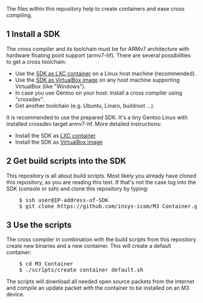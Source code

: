 The files within this repository help to create containers and ease cross compiling.


1 Install a SDK
---
The cross compiler and its toolchain must be for ARMv7 architecture with hardware floating point support (armv7-hf).
There are several possibilities to get a cross toolchain:

* Use the [SDK as LXC container](https://m3-container.net/M3_Container/SDK/M3_SDK_LXC.tar.gz) on a Linux host machine (recommended).
* Use the [SDK as VirtualBox image](https://m3-container.net/M3_Container/SDK/M3_SDK.ova) on any host machine supporting VirtualBox (like "Windows").
* In case you use Gentoo on your host: install a cross compiler using "crossdev".
* Get another toolchain (e.g. Ubuntu, Linaro, buildroot ...).

It is recommended to use the prepared SDK. It's a tiny Gentoo Linux with installed crossdev target armv7-hf. More detailed instructions:

* Install the SDK as [LXC container]("doc/Install_SDK_as_LXC_container.md")
* Install the SDK as [VirtualBox image]("doc/Install_VirtualBox.md")


2 Get build scripts into the SDK
---
This repository is all about build scripts. Most likely you already have cloned this repository, as you are reading this text. If that's not the case log into the SDK (console or ssh) and clone this repository by typing:
<pre>
    $ ssh user@IP-address-of-SDK
    $ git clone https://github.com/insys-icom/M3_Container.git
</pre>


3 Use the scripts
---
The cross compiler in combination with the build scripts from this repository create new binaries and a new container. This will create a default container:
<pre>
    $ cd M3_Container
    $ ./scripts/create_container_default.sh
</pre>
The scripts will download all needed open source packets from the internet and compile an update packet with the container to be installed on an M3 device.
